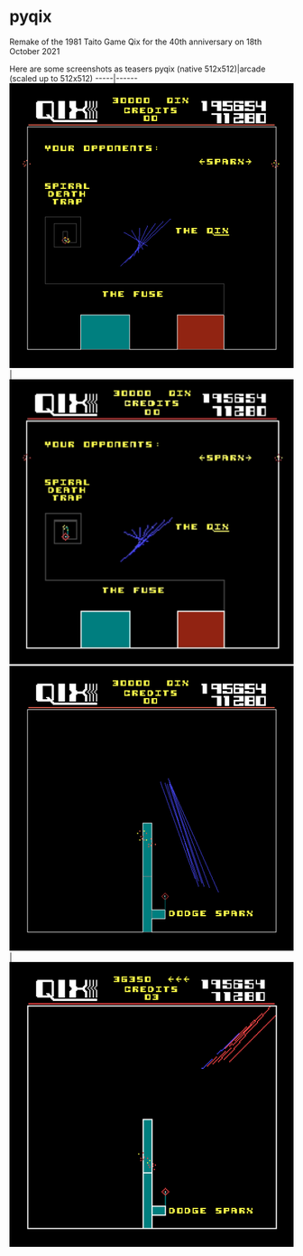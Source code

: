 # pyqix
Remake of the 1981 Taito Game Qix for the 40th anniversary on 18th October 2021

Here are some screenshots as teasers
pyqix (native 512x512)|arcade (scaled up to 512x512)
-----|------
<img src="https://github.com/YogaSurfTech/pyqix/blob/master/pyqix.png?raw=true" alt="Attractmode in pyqix" width="512"/> |<img src="https://github.com/YogaSurfTech/pyqix/blob/master/qix_original.png?raw=true" alt="Original arcade" width="512"/>
<img src="https://github.com/YogaSurfTech/pyqix/blob/master/pyqix2.png?raw=true" alt="Attractmode in pyqix" width="512"/> |<img src="https://github.com/YogaSurfTech/pyqix/blob/master/qix_original2.png?raw=true" alt="Original arcade" width="512"/>
